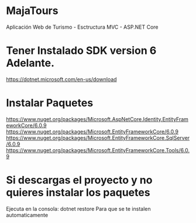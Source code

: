 # MajaTours
Aplicación Web de Turismo - Esctructura MVC - ASP.NET Core
 # Tener Instalado SDK version 6 Adelante.
 https://dotnet.microsoft.com/en-us/download
# Instalar Paquetes
https://www.nuget.org/packages/Microsoft.AspNetCore.Identity.EntityFrameworkCore/6.0.9
https://www.nuget.org/packages/Microsoft.EntityFrameworkCore/6.0.9
https://www.nuget.org/packages/Microsoft.EntityFrameworkCore.SqlServer/6.0.9
https://www.nuget.org/packages/Microsoft.EntityFrameworkCore.Tools/6.0.9

# Si descargas el proyecto y no quieres instalar los paquetes
Ejecuta en la consola: dotnet restore Para que se te instalen automaticamente

